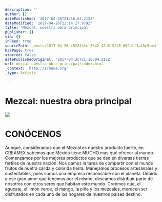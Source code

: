 ```yaml
---
description: ''
author: []
datePublished: '2017-04-26T21:16:04.212Z'
dateModified: '2017-04-26T21:14:27.979Z'
title: 'Mezcal: nuestra obra principal'
publisher: {}
via: {}
inFeed: true
sourcePath: _posts/2017-04-26-c528fb1c-5642-42a8-9245-692b1f1af0c9.md
hasPage: true
starred: false
datePublishedOriginal: '2017-04-26T21:16:04.212Z'
url: mezcal-nuestra-obra-principal/index.html
_context: 'http://schema.org'
_type: Article

---
```

# **Mezcal: nuestra obra principal**
![](https://the-grid-user-content.s3-us-west-2.amazonaws.com/6100583a-0704-4905-8f69-c4cc525b0f24.jpg)

# CONÓCENOS
Aunque, consideramos que el Mezcal es nuestro producto fuerte, en CREAMEX sabemos que México tiene MUCHO más qué ofrecer al mundo.
Comenzamos por los mejores productos que se dan en diversas tierras fértiles de nuestra nación. Nos damos la tarea de compartir con el mundo frutos de nuetra cálida y colorida tierra. Manejamos procesos artesanales y sustentables, pues somos una empresa responsable con el planeta. Debido a ese gran amor que tenemos por el mismo, deseamos distribuir parte de nosotros con otros seres que habitan este mundo. Creemos que, el agucate, el limón verde, el mango, la piña y los mezcales, merecen ser disfrutados en cada uno de los hogares de nuestros países destino.